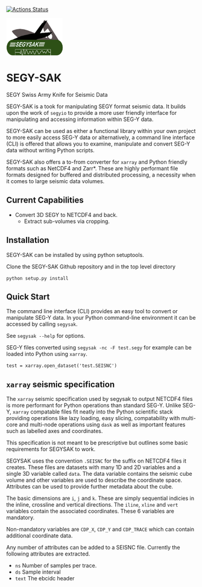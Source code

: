 [![Actions Status](https://github.com/trhallam/segysak/workflows/python_build/badge.svg)](https://github.com/trhallam/segysak/actions)

<img src="https://github.com/trhallam/segysak/blob/master/docs/figures/logo.png" alt="Logo"
	title="Logo" width="150" height="100" />

# SEGY-SAK
SEGY Swiss Army Knife for Seismic Data

SEGY-SAK is a took for manipulating SEGY format seismic data. It builds upon the work of `segyio` to provide a more
user friendly interface for manipulating and accessing information within SEG-Y data.

SEGY-SAK can be used as either a functional library within your own project to more easily access SEG-Y data or
alternatively, a command line interface (CLI) is offered that allows you to examine, manipulate and convert SEG-Y data
without writing Python scripts.

SEGY-SAK also offers a to-from converter for `xarray` and Python friendly formats such as NetCDF4 and Zarr*. These are
highly performant file formats designed for buffered and distributed processing, a necessity when it comes to large
seismic data volumes.

## Current Capabilities
 * Convert 3D SEGY to NETCDF4 and back.
    * Extract sub-volumes via cropping.

## Installation
SEGY-SAK can be installed by using python setuptools.

Clone the SEGY-SAK Github repository and in the top level directory

```
python setup.py install
```

## Quick Start

The command line interface (CLI) provides an easy tool to convert or manipulate SEG-Y data. In your Python command-line
environment it can be accessed by calling `segysak`.

See `segysak --help` for options.

SEG-Y files converted using `segysak -nc -F test.segy` for example can be loaded into Python using `xarray`.
```
test = xarray.open_dataset('test.SEISNC')
```

## `xarray` seismic specification
The `xarray` seismic specification used by segysak to output NETCDF4 files is more performant for Python operations than
standard SEG-Y. Unlike SEG-Y, `xarray` compatable files fit neatly into the Python scientific stack providing operations
like lazy loading, easy slicing, compatability with multi-core and multi-node operations using `dask` as well as
important features such as labelled axes and coordinates.

This specification is not meant to be prescriptive but outlines some basic requirements for SEGYSAK to work.

SEGYSAK uses the convention `.SEISNC` for the suffix on NETCDF4 files it creates. These files are datasets with many 1D
and 2D variables and a single 3D variable called `data`. The data variable contains the seismic cube volume and other 
variables are used to describe the coordinate space. Attributes can be used to provide further metadata about the cube.

The basic dimensions are `i`, `j` and `k`. These are simply sequential indicies in the inline, crossline and vertical 
directions. The `iline`, `xline` and `vert` variables contain the associated coordinates. These 6 variables are mandatory.

Non-mandatory variables are `CDP_X`, `CDP_Y` and `CDP_TRACE` which can contain additional coordinate data.

Any number of attributes can be added to a SEISNC file. Currently the following attributes are extracted. 
 * `ns` Number of samples per trace.
 * `ds` Sample interval
 * `text` The ebcidc header
